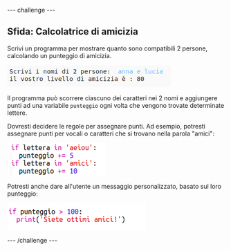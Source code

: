 \--- challenge \---

## Sfida: Calcolatrice di amicizia

Scrivi un programma per mostrare quanto sono compatibili 2 persone, calcolando un punteggio di amicizia.

![screenshot](images/messages-friends.png)

Il programma può scorrere ciascuno dei caratteri nei 2 nomi e aggiungere punti ad una variabile `punteggio` ogni volta che vengono trovate determinate lettere.

Dovresti decidere le regole per assegnare punti. Ad esempio, potresti assegnare punti per vocali o caratteri che si trovano nella parola "amici":

![screenshot](images/messages-friends-code.png)

Potresti anche dare all'utente un messaggio personalizzato, basato sul loro punteggio:

![screenshot](images/messages-best-friends.png)

\--- /challenge \---